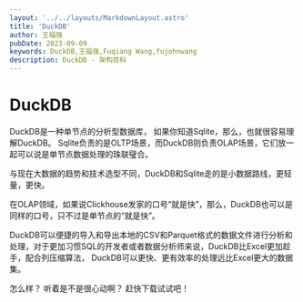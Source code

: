 ```yaml
---
layout: '../../layouts/MarkdownLayout.astro'
title: 'DuckDB'
author: 王福强
pubDate: 2023-09-09
keywords: DuckDB,王福强,Fuqiang Wang,fujohnwang
description: DuckDB - 架构百科
---
```


# DuckDB

DuckDB是一种单节点的分析型数据库， 如果你知道Sqlite，那么，也就很容易理解DuckDB。 Sqlite负责的是OLTP场景，而DuckDB则负责OLAP场景，它们放一起可以说是单节点数据处理的珠联璧合。

与现在大数据的趋势和技术选型不同，DuckDB和Sqlite走的是小数据路线，更轻量，更快。

在OLAP领域，如果说Clickhouse发家的口号“就是快”，那么，DuckDB也可以是同样的口号，只不过是单节点的“就是快”。

DuckDB可以便捷的导入和导出本地的CSV和Parquet格式的数据文件进行分析和处理，对于更加习惯SQL的开发者或者数据分析师来说，DuckDB比Excel更加趁手，配合列压缩算法， DuckDB可以更快、更有效率的处理远比Excel更大的数据集。

怎么样？ 听着是不是很心动啊？ 赶快下载试试吧！
